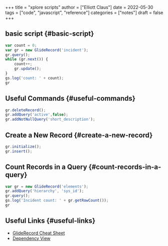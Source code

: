 +++
title = "xplore scripts"
author = ["Elliott Claus"]
date = 2022-05-30
tags = ["code", "javascript", "reference"]
categories = ["notes"]
draft = false
+++

## basic script {#basic-script}

```javascript
var count = 0;
var gr = new GlideRecord('incident');
gr.query();
while (gr.next()) {
    count++;
    gr.update();
}
gs.log('count: ' + count);
gr
```


## Useful Commands {#useful-commands}

```javascript
gr.deleteRecord();
gr.addQuery('active',false);
gr.addNotNullQuery('short_description');
```


## Create a New Record {#create-a-new-record}

```javascript
gr.initialize();
gr.insert();
```


## Count Records in a Query {#count-records-in-a-query}

```javascript
var gr = new GlideRecord('elements');
gr.addQuery('hierarchy', 'sys_id');
gr.query();
gs.log('Incident count: ' + gr.getRowCount());
gr
```


## Useful Links {#useful-links}

-   [GlideRecord Cheat Sheet](https://servicenowguru.com/scripting/gliderecord-query-cheat-sheet/)
-   [Dependency View](https://therockethq.gitbooks.io/servicenow1/content/index/index/fundamentals/fundamentals-concepts/cmdb/dependency-view.html)
